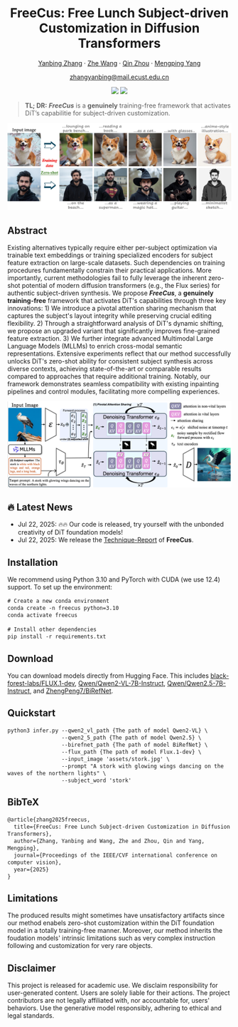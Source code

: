 <div align="center">
<h1>FreeCus: Free Lunch Subject-driven Customization in Diffusion Transformers</h1>


[Yanbing Zhang](https://openreview.net/profile?id=~Yanbing_Zhang2) · [Zhe Wang](https://openreview.net/profile?id=~Zhe_Wang15) · [Qin Zhou](https://openreview.net/profile?id=~Qin_Zhou3) · [Mengping Yang](https://openreview.net/profile?id=%7EMengping_Yang2)

[zhangyanbing@mail.ecust.edu.cn](mailto:zhangyanbing@mail.ecust.edu.cn)

<a href='https://github.com/Monalissaa/FreeCus'><img src='https://img.shields.io/badge/Project-Page-green'></a>
<a href='http://arxiv.org/abs/2507.15249'><img src='https://img.shields.io/badge/Technique-Report-red'></a>

</div>

> **TL; DR:**  ***FreeCus*** is a **genuinely** training-free framework that activates DiT’s capabilitie for subject-driven customization.

 ![image](./assets/teaser.jpg)


## Abstract 
Existing alternatives typically require either per-subject optimization via trainable text embeddings or training specialized encoders for subject feature extraction on large-scale datasets. Such dependencies on training procedures fundamentally constrain their practical applications. More importantly, current methodologies fail to fully leverage the inherent zero-shot potential of modern diffusion transformers (e.g., the Flux series) for authentic subject-driven synthesis. We propose ***FreeCus***, a **genuinely training-free** framework that activates DiT's capabilities through three key innovations: 1) We introduce a pivotal attention sharing mechanism that captures the subject's layout integrity while preserving crucial editing flexibility. 2) Through a straightforward analysis of DiT's dynamic shifting, we propose an upgraded variant that significantly improves fine-grained feature extraction. 3) We further integrate advanced Multimodal Large Language Models (MLLMs) to enrich cross-modal semantic representations. Extensive experiments reflect that our method successfully unlocks DiT's zero-shot ability for consistent subject synthesis across diverse contexts, achieving state-of-the-art or comparable results compared to approaches that require additional training. Notably, our framework demonstrates seamless compatibility with existing inpainting pipelines and control modules, facilitating more compelling experiences.

 ![image](./assets/framework.png)

## 🔥 Latest News

* Jul 22, 2025: 🔥🔥 Our code is released, try yourself with the unbonded creativity of DiT foundation models!
* Jul 22, 2025: We release the [Technique-Report](http://arxiv.org/abs/2507.15249) of **FreeCus**.


## Installation
We recommend using Python 3.10 and PyTorch with CUDA (we use 12.4) support. To set up the environment:

```
# Create a new conda environment
conda create -n freecus python=3.10
conda activate freecus

# Install other dependencies
pip install -r requirements.txt
```

## Download
You can ​download models directly from Hugging Face. This includes [black-forest-labs/FLUX.1-dev](https://huggingface.co/black-forest-labs/FLUX.1-dev), [Qwen/Qwen2-VL-7B-Instruct](https://huggingface.co/Qwen/Qwen2-VL-7B-Instruct), [Qwen/Qwen2.5-7B-Instruct](https://huggingface.co/Qwen/Qwen2.5-7B-Instruct), and [ZhengPeng7/BiRefNet](https://huggingface.co/ZhengPeng7/BiRefNet).

## Quickstart
```
python3 infer.py --qwen2_vl_path {The path of model Qwen2-VL} \
                 --qwen2_5_path {The path of model Qwen2.5} \
                 --birefnet_path {The path of model BiRefNet} \
                 --flux_path {The path of model Flux.1-dev} \
                 --input_image 'assets/stork.jpg' \
                 --prompt "A stork with glowing wings dancing on the waves of the northern lights" \
                 --subject_word 'stork' 
```

## BibTeX
```
@article{zhang2025freecus,
  title={FreeCus: Free Lunch Subject-driven Customization in Diffusion Transformers},
  author={Zhang, Yanbing and Wang, Zhe and Zhou, Qin and Yang, Mengping},
  journal={Proceedings of the IEEE/CVF international conference on computer vision},
  year={2025}
}
```

## Limitations
The produced results might sometimes have unsatisfactory artifacts since our method enabels zero-shot customization within the DiT foundation model in a totally training-free manner. Moreover, our method inherits the foudation models' intrinsic limitations such as very complex instruction following and customization for very rare objects.

## Disclaimer
This project is released for academic use. We disclaim responsibility for user-generated content. Users are solely liable for their actions. The project contributors are not legally affiliated with, nor accountable for, users' behaviors. Use the generative model responsibly, adhering to ethical and legal standards. 
